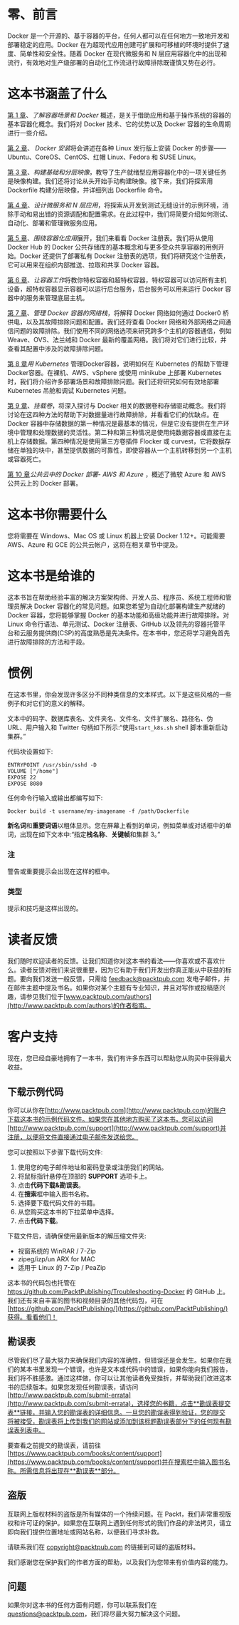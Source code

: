 # 零、前言

Docker 是一个开源的、基于容器的平台，任何人都可以在任何地方一致地开发和部署稳定的应用。Docker 在为超现代应用创建可扩展和可移植的环境时提供了速度、简单性和安全性。随着 Docker 在现代微服务和 N 层应用容器化中的出现和流行，有效地对生产级部署的自动化工作流进行故障排除既谨慎又势在必行。

# 这本书涵盖了什么

[第 1 章](01.html "Chapter 1. Understanding Container Scenarios and an Overview of Docker")、*了解容器场景和 Docker* 概述，是关于借助应用和基于操作系统的容器的基本容器化概念。我们将对 Docker 技术、它的优势以及 Docker 容器的生命周期进行一些介绍。

[第 2 章](02.html "Chapter 2. Docker Installation")、 *Docker 安装*将会讲述在各种 Linux 发行版上安装 Docker 的步骤——Ubuntu、CoreOS、CentOS、红帽 Linux、Fedora 和 SUSE Linux。

[第 3 章](03.html "Chapter 3. Building Base and Layered Images")、*构建基础和分层映像*，教导了生产就绪型应用容器化中的一项关键任务是映像构建。我们还将讨论从头开始手动构建映像。接下来，我们将探索用 Dockerfile 构建分层映像，并详细列出 Dockerfile 命令。

[第 4 章](04.html "Chapter 4. Devising Microservices and N-Tier Applications")、*设计微服务和 N 层应用*，将探索从开发到测试无缝设计的示例环境，消除手动和易出错的资源调配和配置需求。在此过程中，我们将简要介绍如何测试、自动化、部署和管理微服务应用。

[第 5 章](05.html "Chapter 5. Moving Around Containerized Applications")、*围绕容器化应用*展开，我们来看看 Docker 注册表。我们将从使用 Docker Hub 的 Docker 公共存储库的基本概念和与更多受众共享容器的用例开始。Docker 还提供了部署私有 Docker 注册表的选项，我们将研究这个注册表，它可以用来在组织内部推送、拉取和共享 Docker 容器。

[第 6 章](06.html "Chapter 6. Making Containers Work")、*让容器工作*将教你特权容器和超特权容器，特权容器可以访问所有主机设备，超特权容器显示容器可以运行后台服务，后台服务可以用来运行 Docker 容器中的服务来管理底层主机。

[第 7 章](07.html "Chapter 7. Managing the Networking Stack of a Docker Container")、*管理 Docker 容器的网络栈*，将解释 Docker 网络如何通过 Docker0 桥供电，以及其故障排除问题和配置。我们还将查看 Docker 网络和外部网络之间通信问题的故障排除。我们使用不同的网络选项来研究跨多个主机的容器通信，例如 Weave、OVS、法兰绒和 Docker 最新的覆盖网络。我们将对它们进行比较，并查看其配置中涉及的故障排除问题。

[第 8 章](08.html "Chapter 8. Managing Docker Containers with Kubernetes")*用 Kubernetes* 管理Docker容器，说明如何在 Kubernetes 的帮助下管理Docker容器。在裸机、AWS、vSphere 或使用 minikube 上部署 Kubernetes 时，我们将介绍许多部署场景和故障排除问题。我们还将研究如何有效地部署 Kubernetes 吊舱和调试 Kubernetes 问题。

[第 9 章](09.html "Chapter 9. Hooking Volume Baggage")、*挂载卷*，将深入探讨与 Docker 相关的数据卷和存储驱动概念。我们将讨论在这四种方法的帮助下对数据量进行故障排除，并看看它们的优缺点。在 Docker 容器中存储数据的第一种情况是最基本的情况，但是它没有提供在生产环境中管理和处理数据的灵活性。第二种和第三种情况是使用纯数据容器或直接在主机上存储数据。第四种情况是使用第三方卷插件 Flocker 或 curvest，它将数据存储在单独的块中，甚至提供数据的可靠性，即使容器从一个主机转移到另一个主机或容器死亡。

[第 10 章](10.html "Chapter 10. Docker Deployment in a Public Cloud - AWS and Azure")*公共云中的 Docker 部署- AWS 和 Azure* ，概述了微软 Azure 和 AWS 公共云上的 Docker 部署。

# 这本书你需要什么

您将需要在 Windows、Mac OS 或 Linux 机器上安装 Docker 1.12+。可能需要 AWS、Azure 和 GCE 的公共云帐户，这将在相关章节中提及。

# 这本书是给谁的

这本书旨在帮助经验丰富的解决方案架构师、开发人员、程序员、系统工程师和管理员解决 Docker 容器化的常见问题。如果您希望为自动化部署构建生产就绪的 Docker 容器，您将能够掌握 Docker 的基本功能和高级功能并进行故障排除。对 Linux 命令行语法、单元测试、Docker 注册表、GitHub 以及领先的容器托管平台和云服务提供商(CSP)的高度熟悉是先决条件。在本书中，您还将学习避免首先进行故障排除的方法和手段。

# 惯例

在这本书里，你会发现许多区分不同种类信息的文本样式。以下是这些风格的一些例子和对它们的意义的解释。

文本中的码字、数据库表名、文件夹名、文件名、文件扩展名、路径名、伪 URL、用户输入和 Twitter 句柄如下所示:“使用`start_k8s.sh` shell 脚本重新启动集群。”

代码块设置如下:

```
ENTRYPOINT /usr/sbin/sshd -D 
VOLUME ["/home"] 
EXPOSE 22 
EXPOSE 8080
```

任何命令行输入或输出都编写如下:

```
Docker build -t username/my-imagename -f /path/Dockerfile

```

**新名词**和**重要词语**以粗体显示。您在屏幕上看到的单词，例如菜单或对话框中的单词，出现在如下文本中:“指定**栈名称**、**关键帧**和集群 3。”

### 注

警告或重要提示会出现在这样的框中。

### 类型

提示和技巧是这样出现的。

# 读者反馈

我们随时欢迎读者的反馈。让我们知道你对这本书的看法——你喜欢或不喜欢什么。读者反馈对我们来说很重要，因为它有助于我们开发出你真正能从中获益的标题。要向我们发送一般反馈，只需给 feedback@packtpub.com 发电子邮件，并在邮件主题中提及书名。如果你对某个主题有专业知识，并且对写作或投稿感兴趣，请参见我们位于[www.packtpub.com/authors](http://www.packtpub.com/authors)的作者指南。

# 客户支持

现在，您已经自豪地拥有了一本书，我们有许多东西可以帮助您从购买中获得最大收益。

## 下载示例代码

你可以从你在[http://www.packtpub.com](http://www.packtpub.com)的账户下载这本书的示例代码文件。如果您在其他地方购买了这本书，您可以访问[http://www.packtpub.com/support](http://www.packtpub.com/support)并注册，以便将文件直接通过电子邮件发送给您。

您可以按照以下步骤下载代码文件:

1.  使用您的电子邮件地址和密码登录或注册我们的网站。
2.  将鼠标指针悬停在顶部的 **SUPPORT** 选项卡上。
3.  点击**代码下载&勘误表**。
4.  在**搜索**框中输入图书名称。
5.  选择要下载代码文件的书籍。
6.  从您购买这本书的下拉菜单中选择。
7.  点击**代码下载**。

下载文件后，请确保使用最新版本的解压缩文件夹:

*   视窗系统的 WinRAR / 7-Zip
*   zipeg/izp/un ARX for MAC
*   适用于 Linux 的 7-Zip / PeaZip

这本书的代码包也托管在 https://github.com/PacktPublishing/Troubleshooting-Docker 的 GitHub 上。我们还有来自丰富的图书和视频目录的其他代码包，可在[https://github.com/PacktPublishing/](https://github.com/PacktPublishing/)获得。看看他们！

## 勘误表

尽管我们尽了最大努力来确保我们内容的准确性，但错误还是会发生。如果你在我们的某本书里发现一个错误，也许是文本或代码中的错误，如果你能向我们报告，我们将不胜感激。通过这样做，你可以让其他读者免受挫折，并帮助我们改进这本书的后续版本。如果您发现任何勘误表，请访问[http://www.packtpub.com/submit-errata](http://www.packtpub.com/submit-errata)，选择您的书籍，点击**勘误表提交表**链接，并输入您的勘误表的详细信息。一旦您的勘误表得到验证，您的提交将被接受，勘误表将上传到我们的网站或添加到该标题勘误表部分下的任何现有勘误表列表中。

要查看之前提交的勘误表，请前往[https://www.packtpub.com/books/content/support](https://www.packtpub.com/books/content/support)并在搜索栏中输入图书名称。所需信息将出现在**勘误表**部分。

## 盗版

互联网上版权材料的盗版是所有媒体的一个持续问题。在 Packt，我们非常重视版权和许可证的保护。如果您在互联网上遇到任何形式的我们作品的非法拷贝，请立即向我们提供位置地址或网站名称，以便我们寻求补救。

请联系我们在 copyright@packtpub.com 的链接到可疑的盗版材料。

我们感谢您在保护我们的作者方面的帮助，以及我们为您带来有价值内容的能力。

## 问题

如果你对这本书的任何方面有问题，你可以联系我们在 questions@packtpub.com，我们将尽最大努力解决这个问题。